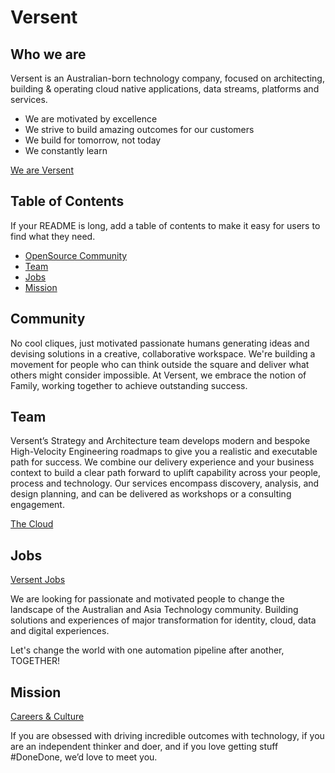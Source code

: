 # Versent

## Who we are

Versent is an Australian-born technology company, focused on architecting, building & operating cloud native applications, data streams, platforms and services.

- We are motivated by excellence
- We strive to build amazing outcomes for our customers
- We build for tomorrow, not today
- We constantly learn


[We are Versent](assets/images/company.png)


## Table of Contents 

If your README is long, add a table of contents to make it easy for users to find what they need.

- [OpenSource Community](#community)
- [Team](#team)
- [Jobs](#jobs)
- [Mission](#mission)

## Community

No cool cliques, just motivated passionate humans generating ideas and devising solutions in a creative, collaborative workspace. We're building a movement for people who can think outside the square and deliver what others might consider impossible. At Versent, we embrace the notion of Family, working together to achieve outstanding success.

## Team

Versent’s Strategy and Architecture team develops modern and bespoke High-Velocity Engineering roadmaps to give you a realistic and executable path for success. We combine our delivery experience and your business context to build a clear path forward to uplift capability across your people, process and technology. Our services encompass discovery, analysis, and design planning, and can be delivered as workshops or a consulting engagement.

[The Cloud](assets/images/cloud.png)


## Jobs

[Versent Jobs](https://www.linkedin.com/company/versent/jobs/)

We are looking for passionate and motivated people to change the landscape of the Australian and Asia Technology community.
Building solutions and experiences of major transformation for identity, cloud, data and digital experiences.

Let's change the world with one automation pipeline after another, TOGETHER!

## Mission

[Careers & Culture](https://versent.com.au/careers/)

If you are obsessed with driving incredible outcomes with technology, if you are an independent thinker and doer, and if you love getting stuff #DoneDone, we’d love to meet you.
